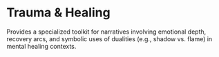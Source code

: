 # Trauma & Healing

Provides a specialized toolkit for narratives involving emotional depth, recovery arcs, and symbolic uses of dualities (e.g., shadow vs. flame) in mental healing contexts.